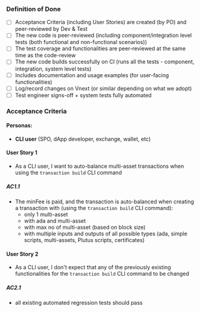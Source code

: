 ### Definition of Done
- [ ] Acceptance Criteria (including User Stories) are created (by PO) and peer-reviewed by Dev & Test 
- [ ] The new code is peer-reviewed (including component/integration level tests (both functional and non-functional scenarios))
- [ ] The test coverage and functionalities are peer-reviewed at the same time as the code-review
- [ ] The new code builds successfully on CI (runs all the tests - component, integration, system level tests)
- [ ] Includes documentation and usage examples (for user-facing functionalities)
- [ ] Log/record changes on Vnext (or similar depending on what we adopt)
- [ ] Test engineer signs-off + system tests fully automated

### Acceptance Criteria

#### Personas:
* **CLI user** (SPO, dApp developer, exchange, wallet, etc)

#### User Story 1
* As a CLI user, I want to auto-balance multi-asset transactions when using the `transaction build` CLI command

##### AC1.1
* The minFee is paid, and the transaction is auto-balanced when creating a transaction with (using the `transaction build` CLI command):
  * only 1 multi-asset
  * with ada and multi-asset
  * with max no of multi-asset (based on block size)
  * with multiple inputs and outputs of all possible types (ada, simple scripts, multi-assets, Plutus scripts, certificates) 

#### User Story 2
* As a CLI user, I don't expect that any of the previously existing functionalities for the `transaction build` CLI command to be changed

##### AC2.1
* all existing automated regression tests should pass